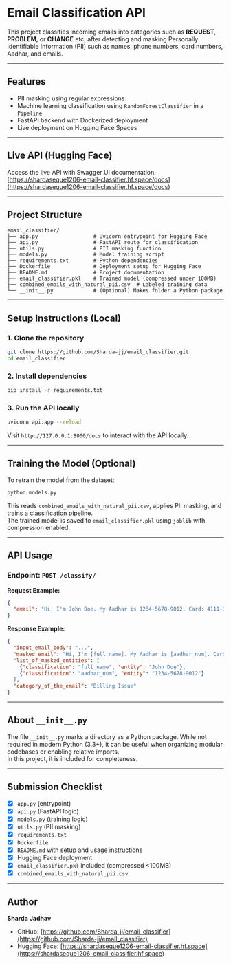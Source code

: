 # Email Classification API

This project classifies incoming emails into categories such as **REQUEST**, **PROBLEM**, or **CHANGE** etc, after detecting and masking Personally Identifiable Information (PII) such as names, phone numbers, card numbers, Aadhar, and emails.

---

## Features

- PII masking using regular expressions
- Machine learning classification using `RandomForestClassifier` in a `Pipeline`
- FastAPI backend with Dockerized deployment
- Live deployment on Hugging Face Spaces

---

## Live API (Hugging Face)

Access the live API with Swagger UI documentation:  
[https://shardaseque1206-email-classifier.hf.space/docs](https://shardaseque1206-email-classifier.hf.space/docs)

---

## Project Structure

```
email_classifier/
├── app.py                  # Uvicorn entrypoint for Hugging Face
├── api.py                  # FastAPI route for classification
├── utils.py                # PII masking function
├── models.py               # Model training script
├── requirements.txt        # Python dependencies
├── Dockerfile              # Deployment setup for Hugging Face
├── README.md               # Project documentation
├── email_classifier.pkl    # Trained model (compressed under 100MB)
├── combined_emails_with_natural_pii.csv  # Labeled training data
└── __init__.py             # (Optional) Makes folder a Python package
```

---

## Setup Instructions (Local)

### 1. Clone the repository

```bash
git clone https://github.com/Sharda-jj/email_classifier.git
cd email_classifier
```

### 2. Install dependencies

```bash
pip install -r requirements.txt
```

### 3. Run the API locally

```bash
uvicorn api:app --reload
```

Visit `http://127.0.0.1:8000/docs` to interact with the API locally.

---

## Training the Model (Optional)

To retrain the model from the dataset:

```bash
python models.py
```

This reads `combined_emails_with_natural_pii.csv`, applies PII masking, and trains a classification pipeline.  
The trained model is saved to `email_classifier.pkl` using `joblib` with compression enabled.

---

## API Usage

### Endpoint: `POST /classify/`

**Request Example:**

```json
{
  "email": "Hi, I'm John Doe. My Aadhar is 1234-5678-9012. Card: 4111-1111-1111-1111"
}
```

**Response Example:**

```json
{
  "input_email_body": "...",
  "masked_email": "Hi, I'm [full_name]. My Aadhar is [aadhar_num]. Card: [credit_debit_no]",
  "list_of_masked_entities": [
    {"classification": "full_name", "entity": "John Doe"},
    {"classification": "aadhar_num", "entity": "1234-5678-9012"}
  ],
  "category_of_the_email": "Billing Issue"
}
```

---

## About `__init__.py`

The file `__init__.py` marks a directory as a Python package. While not required in modern Python (3.3+), it can be useful when organizing modular codebases or enabling relative imports.  
In this project, it is included for completeness.

---

## Submission Checklist

- [x] `app.py` (entrypoint)
- [x] `api.py` (FastAPI logic)
- [x] `models.py` (training logic)
- [x] `utils.py` (PII masking)
- [x] `requirements.txt`
- [x] `Dockerfile`
- [x] `README.md` with setup and usage instructions
- [x] Hugging Face deployment
- [x] `email_classifier.pkl` included (compressed <100MB)
- [x] `combined_emails_with_natural_pii.csv`

---

## Author

**Sharda Jadhav**  
- GitHub: [https://github.com/Sharda-jj/email_classifier](https://github.com/Sharda-jj/email_classifier)  
- Hugging Face: [https://shardaseque1206-email-classifier.hf.space](https://shardaseque1206-email-classifier.hf.space)






